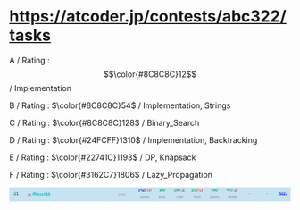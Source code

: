 # https://atcoder.jp/contests/abc322/tasks

A / Rating : $$\color{#8C8C8C}12$$ / Implementation

B / Rating : $\color{#8C8C8C}54$ / Implementation, Strings

C / Rating : $\color{#8C8C8C}128$ / Binary_Search

D / Rating : $\color{#24FCFF}1310$ / Implementation, Backtracking

E / Rating : $\color{#22741C}1193$ / DP, Knapsack

F / Rating : $\color{#3162C7}1806$ / Lazy_Propagation

![My Image](https://github.com/kss418/Atcoder/blob/main/ABC/Images/Standings/322.png)
